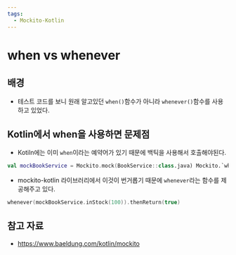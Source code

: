 ```yaml
---
tags:
  - Mockito-Kotlin
---
```

# when vs whenever

## 배경

- 테스트 코드를 보니 원래 알고있던 `when()`함수가 아니라 `whenever()`함수를 사용하고 있었다.

## Kotlin에서 when을 사용하면 문제점

- Kotiln에는 이미 `when`이라는 예약어가 있기 때문에 백틱을 사용해서 호출해야된다.
```kotlin
val mockBookService = Mockito.mock(BookService::class.java) Mockito.`when`(mockBookService. inStock(100)).thenReturn(true)
```

- mockito-kotlin 라이브러리에서 이것이 번거롭기 때문에 `whenever`라는 함수를 제공해주고 있다.
```kotlin
whenever(mockBookService.inStock(100)).thenReturn(true)
```

## 참고 자료

- https://www.baeldung.com/kotlin/mockito